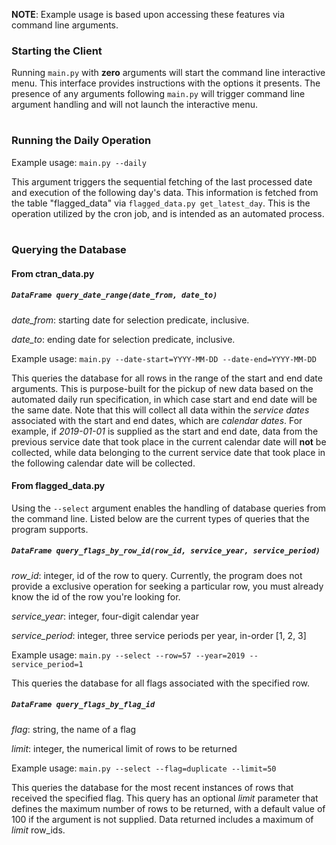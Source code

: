 **NOTE**: Example usage is based upon accessing these features via command
line arguments.

### Starting the Client

Running `main.py` with **zero** arguments will start the command line
interactive menu. This interface provides instructions with the options
it presents. The presence of any arguments following `main.py` will trigger
command line argument handling and will not launch the interactive menu.

#

### Running the Daily Operation

Example usage: `main.py --daily`

This argument triggers the sequential fetching of the last processed date
and execution of the following day's data. This information is fetched
from the table "flagged_data" via `flagged_data.py get_latest_day`. This
is the operation utilized by the cron job, and is intended as an automated
process.

#

### Querying the Database

#### From ctran_data.py

##### `DataFrame query_date_range(date_from, date_to)`

_date_from_: starting date for selection predicate, inclusive.

_date_to_: ending date for selection predicate, inclusive.

Example usage: `main.py --date-start=YYYY-MM-DD --date-end=YYYY-MM-DD`

This queries the database for all rows in the range of the start and end
date arguments. This is purpose-built for the pickup of new data based on
the automated daily run specification, in which case start and end date
will be the same date. Note that this will collect all data within the
_service dates_ associated with the start and end dates, which are
_calendar dates_. For example, if _2019-01-01_ is supplied as the start
and end date, data from the previous service date that took place in the
current calendar date will **not** be collected, while data belonging to
the current service date that took place in the following calendar date
will be collected.

#### From flagged_data.py

Using the `--select` argument enables the handling of database queries
from the command line. Listed below are the current types of queries
that the program supports.

##### `DataFrame query_flags_by_row_id(row_id, service_year, service_period)`

_row_id_: integer, id of the row to query. Currently, the program does not
provide a exclusive operation for seeking a particular row, you must already
know the id of the row you're looking for.

_service_year_: integer, four-digit calendar year

_service_period_: integer, three service periods per year, in-order [1, 2, 3]

Example usage: `main.py --select --row=57 --year=2019 --service_period=1`

This queries the database for all flags associated with the specified row.

##### `DataFrame query_flags_by_flag_id`

_flag_: string, the name of a flag

_limit_: integer, the numerical limit of rows to be returned

Example usage: `main.py --select --flag=duplicate --limit=50`

This queries the database for the most recent instances of rows that
received the specified flag. This query has an optional _limit_ parameter
that defines the maximum number of rows to be returned, with a default
value of 100 if the argument is not supplied. Data returned includes a
maximum of _limit_ row_ids.